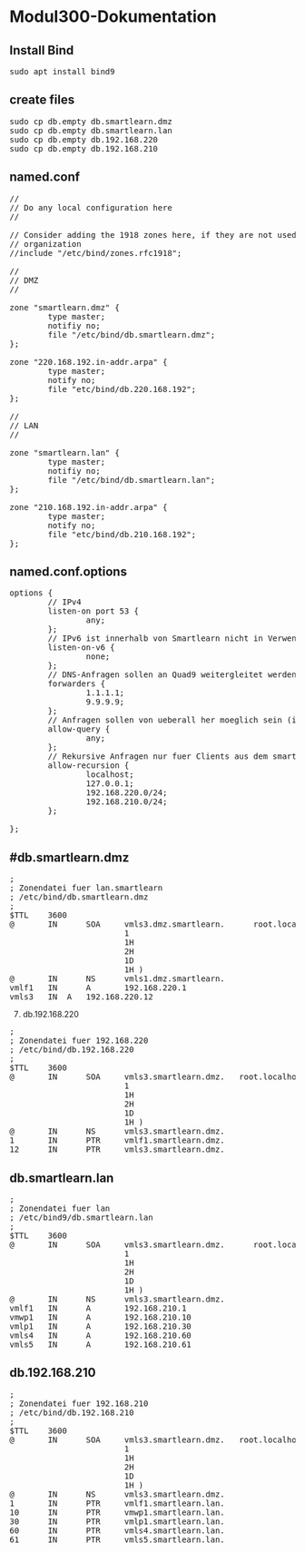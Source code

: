 # Modul300-Dokumentation

## Install Bind
<pre>
sudo apt install bind9
</pre>

## create files
<pre>
sudo cp db.empty db.smartlearn.dmz
sudo cp db.empty db.smartlearn.lan
sudo cp db.empty db.192.168.220
sudo cp db.empty db.192.168.210
</pre>

## named.conf
<pre>
//
// Do any local configuration here
//

// Consider adding the 1918 zones here, if they are not used in your
// organization
//include "/etc/bind/zones.rfc1918";

//
// DMZ
//

zone "smartlearn.dmz" {
        type master;
        notifiy no;
        file "/etc/bind/db.smartlearn.dmz";
};

zone "220.168.192.in-addr.arpa" {
        type master;
        notify no;
        file "etc/bind/db.220.168.192";
};

//
// LAN
//

zone "smartlearn.lan" {
        type master;
        notifiy no;
        file "/etc/bind/db.smartlearn.lan";
};

zone "210.168.192.in-addr.arpa" {
        type master;
        notify no;
        file "etc/bind/db.210.168.192";
};
</pre>

## named.conf.options
<pre>
options {
        // IPv4
        listen-on port 53 {
                any;
        };
        // IPv6 ist innerhalb von Smartlearn nicht in Verwendung
        listen-on-v6 {
                none;
        };
        // DNS-Anfragen sollen an Quad9 weitergleitet werden
        forwarders {
                1.1.1.1;
                9.9.9.9;
        };
        // Anfragen sollen von ueberall her moeglich sein (inkl. Internet)
        allow-query {
                any;
        };
        // Rekursive Anfragen nur fuer Clients aus dem smartlearn-Netz
        allow-recursion {
                localhost;
                127.0.0.1;
                192.168.220.0/24;
                192.168.210.0/24;
        };

};
</pre>

## #db.smartlearn.dmz
<pre>
;
; Zonendatei fuer lan.smartlearn
; /etc/bind/db.smartlearn.dmz
;
$TTL    3600
@       IN      SOA     vmls3.dmz.smartlearn.      root.localhost. (
                        1
                        1H
                        2H
                        1D
                        1H )
@       IN      NS      vmls1.dmz.smartlearn.
vmlf1   IN      A       192.168.220.1
vmls3	IN 	A 	192.168.220.12
</pre>

7. db.192.168.220
<pre>
;
; Zonendatei fuer 192.168.220
; /etc/bind/db.192.168.220
;
$TTL    3600
@       IN      SOA     vmls3.smartlearn.dmz.   root.localhost. (
                        1
                        1H
                        2H
                        1D
                        1H )
@       IN      NS      vmls3.smartlearn.dmz.
1       IN      PTR     vmlf1.smartlearn.dmz.
12      IN      PTR     vmls3.smartlearn.dmz.
</pre>

## db.smartlearn.lan
<pre>
;
; Zonendatei fuer lan
; /etc/bind9/db.smartlearn.lan
;
$TTL    3600
@       IN      SOA     vmls3.smartlearn.dmz.      root.localhost. (
                        1
                        1H
                        2H
                        1D
                        1H )
@       IN      NS      vmls3.smartlearn.dmz.
vmlf1   IN      A       192.168.210.1
vmwp1   IN      A       192.168.210.10
vmlp1   IN      A       192.168.210.30
vmls4   IN      A       192.168.210.60
vmls5   IN      A       192.168.210.61
</pre>

## db.192.168.210
<pre>
;
; Zonendatei fuer 192.168.210
; /etc/bind/db.192.168.210
;
$TTL    3600
@       IN      SOA     vmls3.smartlearn.dmz.   root.localhost. (
                        1
                        1H
                        2H
                        1D
                        1H )
@       IN      NS      vmls3.smartlearn.dmz.
1       IN      PTR     vmlf1.smartlearn.lan.
10      IN      PTR     vmwp1.smartlearn.lan.
30      IN      PTR     vmlp1.smartlearn.lan.
60      IN      PTR     vmls4.smartlearn.lan.
61      IN      PTR     vmls5.smartlearn.lan.
</pre>
